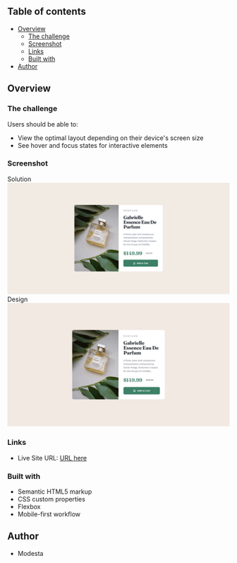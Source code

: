 ## Table of contents

- [Overview](#overview)
  - [The challenge](#the-challenge)
  - [Screenshot](#screenshot)
  - [Links](#links)
  - [Built with](#built-with)
- [Author](#author)

## Overview

### The challenge

Users should be able to:

- View the optimal layout depending on their device's screen size
- See hover and focus states for interactive elements

### Screenshot
Solution
![SOLUTION](./Product%20preview%20card%20component%20-%2028_06_2022%2010_57_54.png)
Design
![DESIGN](./design/desktop-design.jpg)

### Links

- Live Site URL: [URL here]()

### Built with

- Semantic HTML5 markup
- CSS custom properties
- Flexbox
- Mobile-first workflow

## Author

- Modesta
